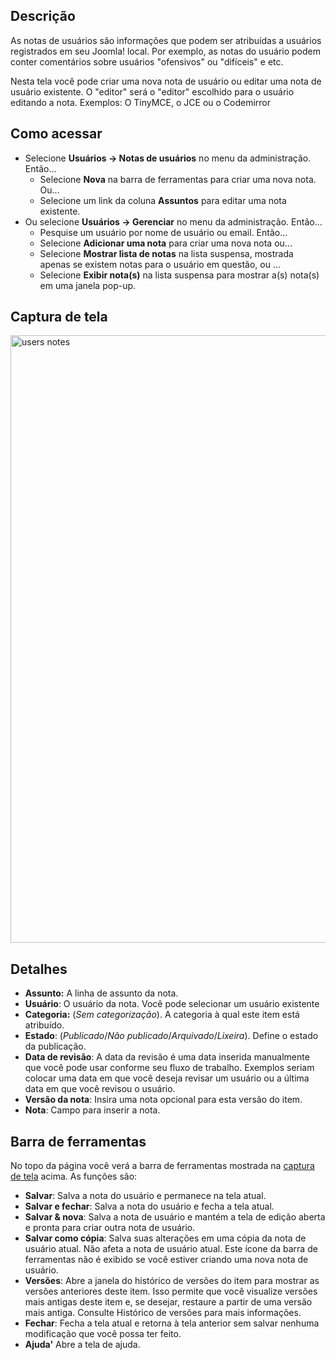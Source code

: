 <!-- Filename: Help4.x:User_Notes:_New_or_Edit / Display title: Notas de usuários: Nova ou Editar -->

## Descrição

As notas de usuários são informações que podem ser atribuídas a usuários
registrados em seu Joomla! local. Por exemplo, as notas do usuário podem
conter comentários sobre usuários "ofensivos" ou "difíceis" e etc.

Nesta tela você pode criar uma nova nota de usuário ou editar uma nota
de usuário existente. O "editor" será o "editor" escolhido para o
usuário editando a nota. Exemplos: O TinyMCE, o JCE ou o Codemirror

## Como acessar

- Selecione **Usuários → Notas de usuários** no menu da
  administração. Então...
  - Selecione **Nova** na barra de ferramentas para criar uma nova nota.
    Ou...
  - Selecione um link da coluna **Assuntos** para editar uma nota
    existente.
- Ou selecione **Usuários → Gerenciar** no menu da administração.
  Então...
  - Pesquise um usuário por nome de usuário ou email. Então...
  - Selecione **Adicionar uma nota** para criar uma nova nota ou...
  - Selecione **Mostrar lista de notas** na lista suspensa, mostrada
    apenas se existem notas para o usuário em questão, ou ...
  - Selecione **Exibir nota(s)** na lista suspensa para mostrar a(s)
    nota(s) em uma janela pop-up.

## Captura de tela

<img
src="https://docs.joomla.org/images/1/19/Help-4x-users-notes-en.png"
decoding="async" data-file-width="800" data-file-height="972"
width="800" height="972" alt="users notes" />

## Detalhes

- **Assunto:** A linha de assunto da nota.
- **Usuário**: O usuário da nota. Você pode selecionar um usuário
  existente
- **Categoria:** (*Sem categorização*). A categoria à qual este item
  está atribuído.
- **Estado**: (*Publicado*/*Não publicado*/*Arquivado*/*Lixeira*).
  Define o estado da publicação.
- **Data de revisão**: A data da revisão é uma data inserida manualmente
  que você pode usar conforme seu fluxo de trabalho. Exemplos seriam
  colocar uma data em que você deseja revisar um usuário ou a última
  data em que você revisou o usuário.
- **Versão da nota**: Insira uma nota opcional para esta versão do item.
- **Nota**: Campo para inserir a nota.

## Barra de ferramentas

No topo da página você verá a barra de ferramentas mostrada na [captura
de tela](#Captura_de_tela) acima. As funções são:

- **Salvar**: Salva a nota do usuário e permanece na tela atual.
- **Salvar e fechar**: Salva a nota do usuário e fecha a tela atual.
- **Salvar & nova**: Salva a nota de usuário e mantém a tela de edição
  aberta e pronta para criar outra nota de usuário.
- **Salvar como cópia**: Salva suas alterações em uma cópia da nota de
  usuário atual. Não afeta a nota de usuário atual. Este ícone da barra
  de ferramentas não é exibido se você estiver criando uma nova nota de
  usuário.
- **Versões**: Abre a janela do histórico de versões do item para
  mostrar as versões anteriores deste item. Isso permite que você
  visualize versões mais antigas deste item e, se desejar, restaure a
  partir de uma versão mais antiga. Consulte Histórico de
  versões
  para mais informações.
- **Fechar**: Fecha a tela atual e retorna à tela anterior sem salvar
  nenhuma modificação que você possa ter feito.
- **Ajuda'** Abre a tela de ajuda.
